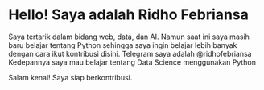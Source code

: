 # Hello! Saya adalah Ridho Febriansa

Saya tertarik dalam bidang web, data, dan AI. Namun saat ini saya masih baru belajar tentang Python sehingga saya ingin belajar lebih banyak dengan cara ikut kontribusi disini.
Telegram saya adalah @ridhofebriansa
Kedepannya saya mau belajar tentang Data Science menggunakan Python

Salam kenal! Saya siap berkontribusi.

